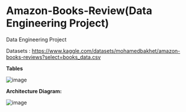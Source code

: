 # Amazon-Books-Review(Data Engineering Project)
Data Engineering Project

Datasets : https://www.kaggle.com/datasets/mohamedbakhet/amazon-books-reviews?select=books_data.csv


  **Tables**
  
![image](https://github.com/Rooban1030/Amazon-Books-Review/assets/82220884/404c9280-c39a-4737-a57a-185568e77bdf)


**Architecture Diagram:**

![image](https://github.com/Rooban1030/Amazon-Books-Review/assets/82220884/cb1649ee-6b4e-4b7c-8416-5044e1daa3e5)
